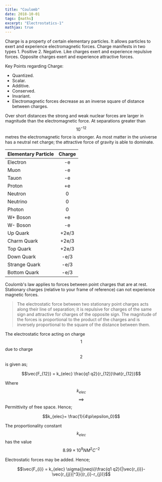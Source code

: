 ```yaml
---
title: "Coulomb"
date: 2018-10-01
tags: [maths]
excerpt: "Electrostatics-1"
mathjax: true
---
```


Charge is a property of certain elementary particles. It allows particles to exert and experience electromagnetic forces. Charge manifests in two types 1. Positive 2. Negative. Like charges exert and experience repulsive forces. Opposite charges exert and experience attractive forces.

Key Points regarding Charge:
* Quantized.
* Scalar.
* Additive.
* Conserved.
* Invariant.  
* Electromagnetic forces decrease as an inverse square of distance between charges.

Over short distances the strong and weak nuclear forces are larger in magnitude than the electromagnetic force.  At separations greater than $$10^{-12}$$ metres the electromagnetic force is stronger. As most matter in the universe has a neutral net charge; the attractive force of gravity is able to dominate.

| Elementary Particle | Charge  |
| ------------- |:-------------:|
| Electron      | -e            |
| Muon          | -e            |
| Tauon         | -e            |
| Proton        | +e            |
| Neutron       | 0             |
| Neutrino      | 0             |
| Photon        | 0             |
| W+ Boson      | +e            |
| W- Boson      | -e            |
| Up Quark      | +2e/3         |
| Charm Quark   | +2e/3         |
| Top Quark     | +2e/3         |
| Down Quark    | -e/3          |
| Strange Quark | -e/3          |
| Bottom Quark  | -e/3          |

Coulomb's law applies to forces between point charges that are at rest. Stationary charges (relative to your frame of reference) can not experience magnetic forces.

>The electrostatic force between two stationary point charges acts along their line of separation; it is repulsive for charges of the same sign and attractive for charges of the opposite sign. The magnitude of the forces is proportional to the product of the charges and is inversely proportional to the square of the distance between them.

The electrostatic force acting on charge $$1$$ due to charge $$2$$ is given as;

$$\vec{F_{12}} = k_{elec} \frac{q1 q2}{r_{12}}\hat{r_{12}}$$

Where $$k_{elec}$$ $$\implies$$ Permittivity of free space. Hence;

$$k_{elec}= \frac{1}{4\pi\epsilon_0}$$

The proportionality constant $$k_{elec}$$ has the value $$8.99 \times 10^9 N M^2 C^{-2}$$

Electrostatic forces may be added. Hence;

$$\vec{F_{i}} = k_{elec} \sigma{j\neq\i}\frac{q1 q2}{|\vec{r_{i}}-\vec{r_{j}}|^3}{(r_{i}-r_{j})}$$

